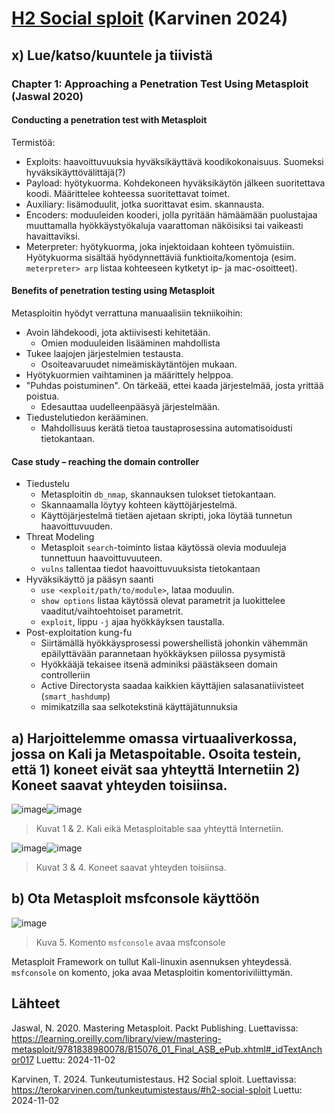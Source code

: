 # [H2 Social sploit](https://terokarvinen.com/tunkeutumistestaus/#h2-social-sploit) (Karvinen 2024)

## x) Lue/katso/kuuntele ja tiivistä

### Chapter 1: Approaching a Penetration Test Using Metasploit (Jaswal 2020)

#### Conducting a penetration test with Metasploit

Termistöä:

- Exploits: haavoittuvuuksia hyväksikäyttävä koodikokonaisuus. Suomeksi hyväksikäyttövälittäjä(?)
- Payload: hyötykuorma. Kohdekoneen hyväksikäytön jälkeen suoritettava koodi. Määrittelee kohteessa suoritettavat toimet.
- Auxiliary: lisämoduulit, jotka suorittavat esim. skannausta.
- Encoders: moduuleiden kooderi, jolla pyritään hämäämään puolustajaa muuttamalla hyökkäystyökaluja vaarattoman näköisiksi tai vaikeasti havaittaviksi.
- Meterpreter: hyötykuorma, joka injektoidaan kohteen työmuistiin. Hyötykuorma sisältää hyödynnettäviä funktioita/komentoja (esim. ``meterpreter> arp`` listaa kohteeseen kytketyt ip- ja mac-osoitteet).

#### Benefits of penetration testing using Metasploit

Metasploitin hyödyt verrattuna manuaalisiin tekniikoihin:

- Avoin lähdekoodi, jota aktiivisesti kehitetään.
  - Omien moduuleiden lisääminen mahdollista
- Tukee laajojen järjestelmien testausta.
  - Osoiteavaruudet nimeämiskäytäntöjen mukaan.
- Hyötykuormien vaihtaminen ja määrittely helppoa.
- "Puhdas poistuminen". On tärkeää, ettei kaada järjestelmää, josta yrittää poistua.
  - Edesauttaa uudelleenpääsyä järjestelmään.
- Tiedustelutiedon kerääminen.
  - Mahdollisuus kerätä tietoa taustaprosessina automatisoidusti tietokantaan.

#### Case study – reaching the domain controller

- Tiedustelu
  - Metasploitin ``db_nmap``, skannauksen tulokset tietokantaan.
  - Skannaamalla löytyy kohteen käyttöjärjestelmä.
  - Käyttöjärjestelmä tietäen ajetaan skripti, joka löytää tunnetun haavoittuvuuden.
- Threat Modeling
  - Metasploit ``search``-toiminto listaa käytössä olevia moduuleja tunnettuun haavoittuvuuteen.
  - ``vulns`` tallentaa tiedot haavoittuvuuksista tietokantaan
- Hyväksikäyttö ja pääsyn saanti
  - ``use <exploit/path/to/module>``, lataa moduulin.
  - ``show options`` listaa käytössä olevat parametrit ja luokittelee vaaditut/vaihtoehtoiset parametrit.
  - ``exploit``, lippu ``-j`` ajaa hyökkäyksen taustalla.
- Post-exploitation kung-fu
  - Siirtämällä hyökkäysprosessi powershellistä johonkin vähemmän epäilyttävään parannetaan hyökkäyksen piilossa pysymistä
  - Hyökkääjä tekaisee itsenä adminiksi päästäkseen domain controlleriin
  - Active Directorysta saadaa kaikkien käyttäjien salasanatiivisteet (``smart_hashdump``)
  - mimikatzilla saa selkotekstinä käyttäjätunnuksia

## a) Harjoittelemme omassa virtuaaliverkossa, jossa on Kali ja Metaspoitable. Osoita testein, että 1) koneet eivät saa yhteyttä Internetiin 2) Koneet saavat yhteyden toisiinsa.

![image](https://github.com/user-attachments/assets/e16175fa-4d51-457a-ad6c-9fa8eca6f18f)![image](https://github.com/user-attachments/assets/e821aa16-23d2-4c84-9382-374c6c37dc63)
> Kuvat 1 & 2. Kali eikä Metasploitable saa yhteyttä Internetiin.

![image](https://github.com/user-attachments/assets/68f43f25-9c11-4e3b-8483-adf743219ea8)![image](https://github.com/user-attachments/assets/44804a7f-27e6-46df-a9be-98de9f696e14)
> Kuvat 3 & 4. Koneet saavat yhteyden toisiinsa.

## b) Ota Metasploit msfconsole käyttöön

![image](https://github.com/user-attachments/assets/a93668fc-77ae-4a1d-b79f-79f6028a1f05)
> Kuva 5. Komento ``msfconsole`` avaa msfconsole

Metasploit Framework on tullut Kali-linuxin asennuksen yhteydessä. ``msfconsole`` on komento, joka avaa Metasploitin komentoriviliittymän.

## Lähteet

Jaswal, N. 2020. Mastering Metasploit. Packt Publishing. Luettavissa: https://learning.oreilly.com/library/view/mastering-metasploit/9781838980078/B15076_01_Final_ASB_ePub.xhtml#_idTextAnchor017 Luettu: 2024-11-02

Karvinen, T. 2024. Tunkeutumistestaus. H2 Social sploit. Luettavissa: https://terokarvinen.com/tunkeutumistestaus/#h2-social-sploit Luettu: 2024-11-02
